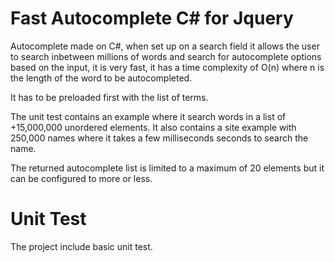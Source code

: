 # Fast Autocomplete C# for Jquery

Autocomplete made on C#, when set up on a search field it allows the user to search inbetween millions of words and search for autocomplete options based on the input, it is very fast, it has a time complexity of O(n) where n is the length of the word to be autocompleted.

It has to be preloaded first with the list of terms.

The unit test contains an example where it search words in a list of +15,000,000 unordered elements.
It also contains a site example with 250,000 names where it takes a few milliseconds seconds to search the name.

The returned autocomplete list is limited to a maximum of 20 elements but it can be configured to more or less.

# Unit Test

The project include basic unit test.
